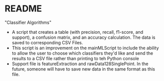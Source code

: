 # README #

"Classifier Algorithms"
- A script that creates a table (with precision, recall, f1-score, and support), a confusion matrix, and an accuracy calculation. The data is saved to corresponding CSV Files. 
- This script is an improvement on the mainMLScript to include the ability to allow the user to choose which classifiers they'd like and send the results to a CSV file rather than printing to teh Python console
- Support file is featureExtraction and rawData128SinglePoint. In the future, someone will have to save new data in the same format as this file. 
